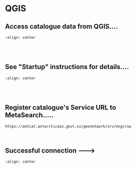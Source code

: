 # QGIS

## Access catalogue data from QGIS....
 
```{image} qgis_intro.png
:align: center
```
<br>
<br>

## See "Startup" instructions for details....
```{image} qgis_metasearch.png
:align: center
```

<br>
<br>

## Register catalogue's Service URL to MetaSearch.....

```text
https://antcat.antarcticanz.govt.nz/geonetwork/srv/eng/csw 
```

<br>

## Successful connection --->


```{image} qgis_success.png
:align: center
```
<br>